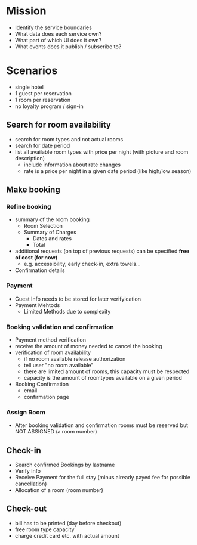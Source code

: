 # Mission
- Identify the service boundaries
- What data does each service own?
- What part of which UI does it own?
- What events does it publish / subscribe to?

# Scenarios
- single hotel
- 1 guest per reservation
- 1 room per reservation
- no loyalty program / sign-in

## Search for room availability
- search for room types and not actual rooms
- search for date period
- list all available room types with price per night (with picture and room description)
  - include information about rate changes
  - rate is a price per night in a given date period (like high/low season)
  
## Make booking

### Refine booking
- summary of the room booking
  - Room Selection
  - Summary of Charges
    - Dates and rates
    - Total
- additional requests (on top of previous requests) can be specified **free of cost (for now)**
    - e.g. accessibility, early check-in, extra towels...
- Confirmation details

### Payment
- Guest Info needs to be stored for later verifyication
- Payment Mehtods 
  - Limited Methods due to complexity

### Booking validation and confirmation
- Payment method verification 
- receive the amount of money needed to cancel the booking
- verification of room availability
  - if no room available release authorization
  - tell user "no room available"
  - there are limited amount of rooms, this capacity must be respected
  - capacity is the amount of roomtypes available on a given period
- Booking Confirmation
  - email
  - confirmation page

### Assign Room
- After booking validation and confirmation rooms must be reserved but NOT ASSIGNED (a room number) 

## Check-in
- Search confirmed Bookings by lastname
- Verify Info
- Receive Payment for the full stay (minus already payed fee for possible cancellation)
- Allocation of a room (room number)

## Check-out
- bill has to be printed (day before checkout)
- free room type capacity
- charge credit card etc. with actual amount

